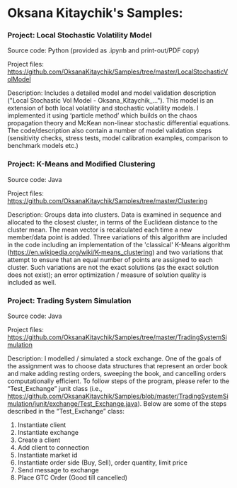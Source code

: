# Oksana Kitaychik's Samples:

### Project: Local Stochastic Volatility Model 

Source code: Python (provided as .ipynb and print-out/PDF copy)

Project files: https://github.com/OksanaKitaychik/Samples/tree/master/LocalStochasticVolModel

Description: Includes a detailed model and model validation description ("Local Stochastic Vol Model - Oksana_Kitaychik_..."). This model is an extension of both local volatility and stochastic volatility models. I implemented it using ‘particle method’ which builds on the chaos propagation theory and McKean non-linear stochastic differential equations. The code/description also contain a number of model validation steps (sensitivity checks, stress tests, model calibration examples, comparison to benchmark models etc.) 

### Project: K-Means and Modified Clustering

Source code: Java

Project files: https://github.com/OksanaKitaychik/Samples/tree/master/Clustering

Description: Groups data into clusters. Data is examined in sequence and allocated to the closest cluster, in terms of the Euclidean distance to the cluster mean. The mean vector is recalculated each time a new member/data point is added. Three variations of this algorithm are included in the code including an implementation of the 'classical' K-Means algorithm (https://en.wikipedia.org/wiki/K-means_clustering) and two variations that attempt to ensure that an equal number of points are assigned to each cluster. Such variations are not the exact solutions (as the exact solution does not exist); an error optimization / measure of solution quality is included as well.  

### Project: Trading System Simulation

Source code: Java

Project files: https://github.com/OksanaKitaychik/Samples/tree/master/TradingSystemSimulation

Description: I modelled / simulated a stock exchange. One of the goals of the assignment was to choose data structures that represent an order book and make adding resting orders, sweeping the book, and cancelling orders computationally efficient. To follow steps of the program, please refer to the “Test_Exchange” junit class (i.e., https://github.com/OksanaKitaychik/Samples/blob/master/TradingSystemSimulation/junit/exchange/Test_Exchange.java). Below are some of the steps described in the “Test_Exchange” class:
1.	Instantiate client
2.	Instantiate exchange
3.	Create a client
4.	Add client to connection
5.	Instantiate market id
6.	Instantiate order side (Buy, Sell), order quantity, limit price
7.	Send message to exchange
8.	Place GTC Order (Good till cancelled)


 
